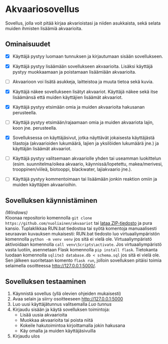# Akvaariosovellus

Sovellus, jolla voit pitää kirjaa akvarioistasi ja niiden asukkaista, sekä selata muiden ihmisten lisäämiä akvaarioita.


## Ominaisuudet

- [x] Käyttäjä pystyy luomaan tunnuksen ja kirjautumaan sisään sovellukseen.
- [x] Käyttäjä pystyy lisäämään sovellukseen akvaarioita. Lisäksi käyttäjä pystyy muokkaamaan ja poistamaan lisäämiään akvaarioita.
- [ ] Akvaarioon voi lisätä asukkeja, laitteistoa ja muuta tietoa sekä kuvia.
- [x] Käyttäjä näkee sovellukseen lisätyt akvaariot. Käyttäjä näkee sekä itse lisäämänsä että muiden käyttäjien lisäämät akvaariot.
- [x] Käyttäjä pystyy etsimään omia ja muiden akvaarioita hakusanan perusteella.
- [ ] Käyttäjä pystyy etsimään/rajaamaan omia ja muiden akvaariota lajin, koon jne. perusteella.
- [x] Sovelluksessa on käyttäjäsivut, jotka näyttävät jokaisesta käyttäjästä tilastoja (akvaarioiden lukumäärä, lajien ja yksilöiden lukumäärä jne.) ja käyttäjän lisäämät akvaariot.
- [ ] Käyttäjä pystyy valitsemaan akvaariolle yhden tai useamman luokittelun (esim. suunnitelma/oikea akvaario, käynnissä/lopetettu, makea/merivesi, trooppinen/viileä, biotooppi, blackwater, lajiakvaario jne.).
- [ ] Käyttäjä pystyy kommentoimaan tai lisäämään jonkin reaktion omiin ja muiden käyttäjien akvaarioihin.


## Sovelluksen käynnistäminen

*(Windows)*  
Kloonaa repositorio komennolla `git clone https://github.com/nuoliainen/akvaariot` tai [lataa ZIP-tiedosto](https://github.com/nuoliainen/akvaariot/archive/refs/heads/main.zip) ja pura kansio. Tuplaklikkaa RUN.bat tiedostoa tai syötä komentoja manuaalisesti seuraavan kuvauksen mukaisesti: RUN.bat tiedosto luo virtuaaliympäristön komennolla `python -m venv venv` jos sitä ei vielä ole. Virtuaaliympäristö aktivoidaan komennolla `call venv\Scripts\activate`. Jos virtuaaliympäristö vasta luotiin, asennetaan Flask komennolla `pip install flask`. Tietokanta luodaan komennolla `sqlite3 database.db < schema.sql` jos sitä ei vielä ole. Sen jälkeen suoritetaan komento `flask run`, jolloin sovelluksen pitäisi toimia selaimella osoitteessa http://127.0.0.1:5000/.


## Sovelluksen testaaminen

1. Käynnistä sovellus (yllä olevien ohjeiden mukaisesti)
2. Avaa selain ja siirry osoitteeseen http://127.0.0.1:5000
3. Luo uusi käyttäjätunnus valitsemalla *Luo tunnus*
4. Kirjaudu sisään ja käytä sovelluksen toimintoja:
   - Lisää uusia akvaarioita
   - Muokkaa akvaarioita tai poista niitä
   - Kokeile hakutoimintoa kirjoittamalla jokin hakusana
   - Käy omalla ja muiden käyttäjäsivuilla
5. Kirjaudu ulos